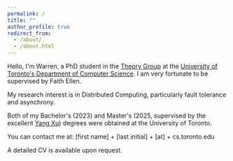 ```yaml
---
permalink: /
title: ""
author_profile: true
redirect_from: 
  - /about/
  - /about.html
---
```


Hello, I'm Warren, a PhD student in the [Theory Group](https://www.cs.toronto.edu/theory/) at the [University of Toronto's Department of Computer Science](https://web.cs.toronto.edu/). I am very fortunate to be supervised by Faith Ellen.

My research interest is in Distributed Computing, particularly fault tolerance and asynchrony.

Both of my Bachelor's (2023) and Master's (2025, supervised by the excellent [Yang Xu](http://www.cs.toronto.edu/~yangxu/index.html)) degrees were obtained at the University of Toronto.

You can contact me at: [first name] + [last initial] + [at] + cs.toronto.edu

A detailed CV is available upon request.
